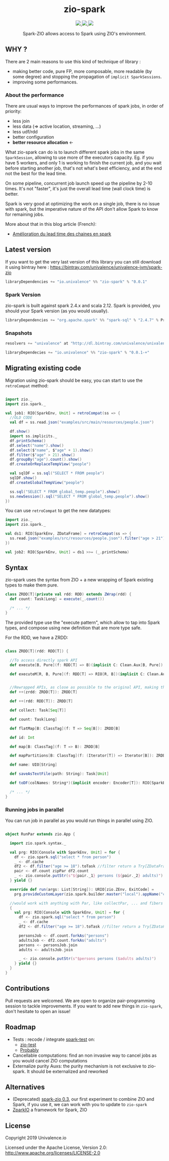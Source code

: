 <h1 align="center">zio-spark</h1>

<p align="center">
  <a href="https://github.com/univalence/zio-spark/actions">
    <img src="https://github.com/univalence/zio-spark/actions/workflows/ci.yml/badge.svg" />
  </a>
  <a href="https://codecov.io/gh/univalence/zio-spark">
    <img src="https://codecov.io/gh/univalence/zio-spark/branch/master/graph/badge.svg" />
  </a>
  <a href="https://scala-steward.org">
    <img src="https://img.shields.io/badge/Scala_Steward-helping-blue.svg?style=flat&logo=data:image/png;base64,iVBORw0KGgoAAAANSUhEUgAAAA4AAAAQCAMAAAARSr4IAAAAVFBMVEUAAACHjojlOy5NWlrKzcYRKjGFjIbp293YycuLa3pYY2LSqql4f3pCUFTgSjNodYRmcXUsPD/NTTbjRS+2jomhgnzNc223cGvZS0HaSD0XLjbaSjElhIr+AAAAAXRSTlMAQObYZgAAAHlJREFUCNdNyosOwyAIhWHAQS1Vt7a77/3fcxxdmv0xwmckutAR1nkm4ggbyEcg/wWmlGLDAA3oL50xi6fk5ffZ3E2E3QfZDCcCN2YtbEWZt+Drc6u6rlqv7Uk0LdKqqr5rk2UCRXOk0vmQKGfc94nOJyQjouF9H/wCc9gECEYfONoAAAAASUVORK5CYII=" />
  </a>
</p>

<p align="center">
   Spark-ZIO allows access to Spark using ZIO's environment.
</p>

## WHY ?

There are 2 main reasons to use this kind of technique of library :

* making better code, pure FP, more composable, more readable (by some degree) and stopping the propagation
  of ```implicit SparkSessions```.
* improving some performances.

### About the performance

There are usual ways to improve the performances of spark jobs, in order of priority:

* less join
* less data (=> active location, streaming, ...)
* less udf/rdd
* better configuration
* **better resource allocation** <-

What zio-spark can do is to launch different spark jobs in the same `SparkSession`, allowing to use more of the
executors capacity. Eg. if you have 5 workers, and only 1 is working to finish the current job, and you wait before
starting another job, that's not what's best efficiency, and at the end not the best for the lead time.

On some pipeline, concurrent job launch speed up the pipeline by 2-10 times. It's not "faster", it's just the overall
lead time (wall clock time) is better.

Spark is very good at optimizing the work on a single job, there is no issue with spark, but the imperative nature of
the API don't allow Spark to know for remaining jobs.

More about that in this blog article (French):

* [Amélioration du lead time des chaines en spark](https://univalence.io/blog/articles/amelioration-du-lead-time-des-chaines-en-spark-avec-un-peu-de-monix/)

## Latest version

If you want to get the very last version of this library you can still download it using bintray
here : https://bintray.com/univalence/univalence-jvm/spark-zio

```scala
libraryDependencies += "io.univalence" %% "zio-spark" % "0.0.1"
```

### Spark Version

zio-spark is built against spark 2.4.x and scala 2.12. Spark is provided, you should your Spark version (as you would
usually).

```scala
libraryDependencies += "org.apache.spark" %% "spark-sql" % "2.4.7" % Provided
```

### Snapshots

```scala
resolvers += "univalence" at "http://dl.bintray.com/univalence/univalence-jvm"

libraryDependecies += "io.univalence" %% "zio-spark" % "0.0.1-+"
```

## Migrating existing code

Migration using zio-spark should be easy, you can start to use the `retroCompat` method:

```scala

import zio._
import zio.spark._

val job1: RIO[SparkEnv, Unit] = retroCompat(ss => {
  //OLD CODE
  val df = ss.read.json("examples/src/main/resources/people.json")

  df.show()
  import ss.implicits._
  df.printSchema()
  df.select("name").show()
  df.select($"name", $"age" + 1).show()
  df.filter($"age" > 21).show()
  df.groupBy("age").count().show()
  df.createOrReplaceTempView("people")

  val sqlDF = ss.sql("SELECT * FROM people")
  sqlDF.show()
  df.createGlobalTempView("people")

  ss.sql("SELECT * FROM global_temp.people").show()
  ss.newSession().sql("SELECT * FROM global_temp.people").show()
})
```

You can use `retroCompat` to get the new datatypes:

```scala
import zio._
import zio.spark._

val ds1: RIO[SparkEnv, ZDataFrame] = retroCompat(ss => {
  ss.read.json("examples/src/resources/people.json").filter("age > 21")
})

val job2: RIO[SparkEnv, Unit] = ds1 >>= (_.printSchema)
```

## Syntax

zio-spark uses the syntax from ZIO + a new wrapping of Spark existing types to make them pure.

```scala
class ZRDD[T](private val rdd: RDD) extends ZWrap(rdd) {
  def count: Task[Long] = execute(_.count())

  /* ... */
}
```

The provided type use the "execute pattern", which allow to tap into Spark types, and compose using new definition that
are more type safe.

For the RDD, we have a ZRDD:

```scala

class ZRDD[T](rdd: RDD[T]) {

  //To access directly spark API
  def execute[B, Pure](f: RDD[T] => B)(implicit C: Clean.Aux[B, Pure]): Task[Pure]

  def executeM[R, B, Pure](f: RDD[T] => RIO[R, B])(implicit C: Clean.Aux[B, Pure]): RIO[R, Pure]


  //Rewrapped APIs, as close as possible to the original API, making them pure
  def ++(zrdd: ZRDD[T]): ZRDD[T]

  def ++(rdd: RDD[T]): ZRDD[T]

  def collect: Task[Seq[T]]

  def count: Task[Long]

  def flatMap[B: ClassTag](f: T => Seq[B]): ZRDD[B]

  def id: Int

  def map[B: ClassTag](f: T => B): ZRDD[B]

  def mapPartitions[B: ClassTag](f: (Iterator[T]) => Iterator[B]): ZRDD[B]

  def name: UIO[String]

  def saveAsTextFile(path: String): Task[Unit]

  def toDF(colNames: String*)(implicit encoder: Encoder[T]): RIO[SparkEnv, ZDataFrame]

  /* ... */
}
```

### Running jobs in parallel

You can run job in parallel as you would run things in parallel using ZIO.

```scala

object RunPar extends zio.App {

  import zio.spark.syntax._

  val prg: RIO[Console with SparkEnv, Unit] = for {
    df <- zio.spark.sql("select * from person")
    _ <- df.cache
    df2 <- df.filter("age >= 18").toTask //filter return a Try[ZDataFrame]
    pair <- df.count zipPar df2.count
    _ <- zio.console.putStr(s"${pair._1} persons (${pair._2} adults)")
  } yield {}

  override def run(args: List[String]): URIO[zio.ZEnv, ExitCode] =
    prg.provideCustomLayer(zio.spark.builder.master("local").appName("counts").getOrCreate).exitCode

  //would work with anything with Par, like collectPar, ... and fibers
  {
    val prg: RIO[Console with SparkEnv, Unit] = for {
      df <- zio.spark.sql("select * from person")
      _ <- df.cache
      df2 <- df.filter("age >= 18").toTask //filter return a Try[ZDataFrame]

      personsJob <- df.count.forkAs("persons")
      adultsJob <- df2.count.forkAs("adults")
      persons <- personsJob.join
      adults <- adultsJob.join

      _ <- zio.console.putStr(s"$persons persons ($adults adults)")
    } yield {}
  }
}
```

## Contributions

Pull requests are welcomed. We are open to organize pair-programming session to tackle improvements. If you want to add
new things in `zio-spark`, don't hesitate to open an issue!

## Roadmap

* Tests : recode / integrate [spark-test](https://github.com/univalence/spark-tools/tree/master/spark-test) on:
    * [zio-test](https://zio.dev/docs/usecases/usecases_testing)
    * [Probably](https://github.com/propensive/probably)
* Cancellable computations: find an non invasive way to cancel jobs as you would cancel ZIO computations
* Externalize purity Auxs: the purity mechanism is not exclusive to zio-spark. It should be externalized and reworked

## Alternatives

* (Deprecated) [spark-zio 0.3](https://github.com/univalence/spark-tools/tree/master/spark-zio), our first experiment to
  combine ZIO and Spark, if you use it, we can work with you to update to `zio-spark`
* [ZparkIO](https://github.com/leobenkel/ZparkIO) a framework for Spark, ZIO

## License

Copyright 2019 Univalence.io

Licensed under the Apache License, Version 2.0:
http://www.apache.org/licenses/LICENSE-2.0
